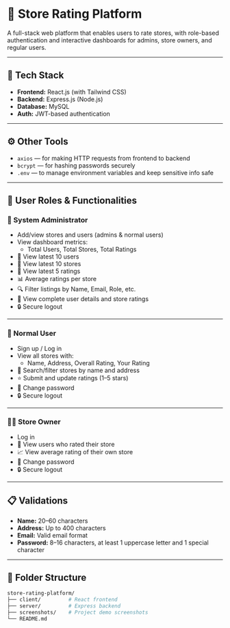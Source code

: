 # 🌟 Store Rating Platform

A full-stack web platform that enables users to rate stores, with role-based authentication and interactive dashboards for admins, store owners, and regular users.

---

## 🚀 Tech Stack

- **Frontend:** React.js (with Tailwind CSS)  
- **Backend:** Express.js (Node.js)  
- **Database:** MySQL  
- **Auth:** JWT-based authentication  

---

## ⚙️ Other Tools

- `axios` — for making HTTP requests from frontend to backend  
- `bcrypt` — for hashing passwords securely  
- `.env` — to manage environment variables and keep sensitive info safe  

---

## 👥 User Roles & Functionalities

### 🔑 System Administrator
- Add/view stores and users (admins & normal users)
- View dashboard metrics:
  - Total Users, Total Stores, Total Ratings
- 🔄 View latest 10 users  
- 🏪 View latest 10 stores  
- 🌟 View latest 5 ratings  
- 📊 Average ratings per store  
- 🔍 Filter listings by Name, Email, Role, etc.  
- 🧾 View complete user details and store ratings  
- 🔒 Secure logout  

---

### 👤 Normal User
- Sign up / Log in  
- View all stores with:
  - Name, Address, Overall Rating, Your Rating
- 🔎 Search/filter stores by name and address  
- ⭐ Submit and update ratings (1–5 stars)  
- 🔐 Change password  
- 🔒 Secure logout  

---

### 🧑‍💼 Store Owner
- Log in  
- 👥 View users who rated their store  
- 📈 View average rating of their own store  
- 🔐 Change password  
- 🔒 Secure logout  

---

## 📋 Validations

- **Name:** 20–60 characters  
- **Address:** Up to 400 characters  
- **Email:** Valid email format  
- **Password:** 8–16 characters, at least 1 uppercase letter and 1 special character  

---

## 📁 Folder Structure

```bash
store-rating-platform/
├── client/         # React frontend
├── server/         # Express backend
├── screenshots/    # Project demo screenshots
└── README.md
